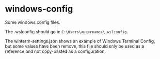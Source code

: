 # windows-config
Some windows config files.

The .wslconfig should go in `C:\Users\<username>\.wslconfig`.

The winterm-settings.json shows an example of Windows Terminal Config, but some values have been remove, this file should only be used as a reference and not copy-pasted as a configuration.